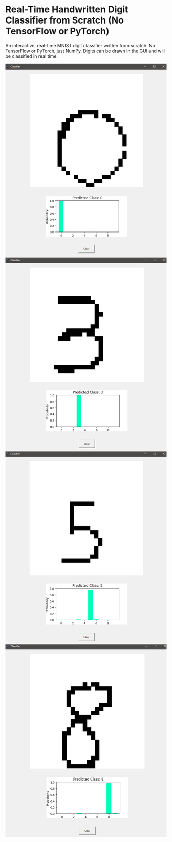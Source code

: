 
# Real-Time Handwritten Digit Classifier from Scratch (No TensorFlow or PyTorch)

An interactive, real-time MNIST digit classifier written from scratch. No TensorFlow or PyTorch, just NumPy. Digits can be drawn in the GUI and will be classified in real time.


![App Screenshot](images/0.PNG)
![App Screenshot](images/3.PNG)
![App Screenshot](images/5.PNG)
![App Screenshot](images/8.PNG)
